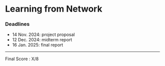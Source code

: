 # Learning from Network

### Deadlines 
- 14 Nov. 2024: project proposal
- 12 Dec. 2024: midterm report 
- 16 Jan. 2025: final report


---
Final Score : X/8